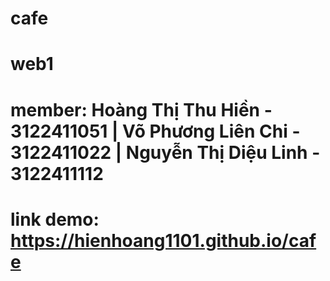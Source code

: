# cafe


# web1


# member:  Hoàng Thị Thu Hiền - 3122411051 | Võ Phương Liên Chi - 3122411022 | Nguyễn Thị Diệu Linh - 3122411112


 # link demo: https://hienhoang1101.github.io/cafe
 
 
